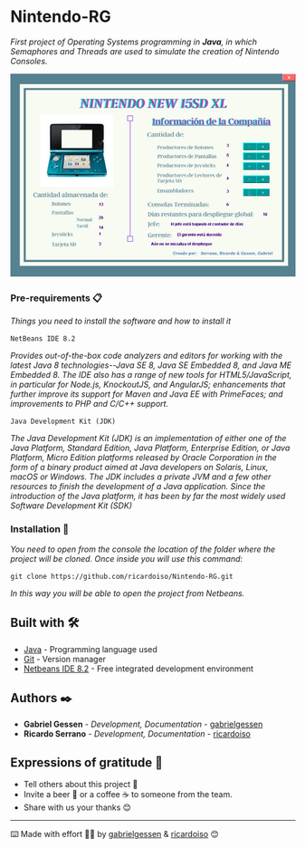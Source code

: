 # Nintendo-RG

_First project of Operating Systems programming in **Java**, in which Semaphores and Threads are used to simulate the creation of Nintendo Consoles._

![Nintendo-RG execution image](https://github.com/ricardoiso/Nintendo-RG/blob/master/nintendo-rg.png?raw=true)

### Pre-requirements 📋

_Things you need to install the software and how to install it_

```
NetBeans IDE 8.2 
```
_Provides out-of-the-box code analyzers and editors for working with the latest Java 8 technologies--Java SE 8, Java SE Embedded 8, and Java ME Embedded 8. The IDE also has a range of new tools for HTML5/JavaScript, in particular for Node.js, KnockoutJS, and AngularJS; enhancements that further improve its support for Maven and Java EE with PrimeFaces; and improvements to PHP and C/C++ support._

```
Java Development Kit (JDK)
```
_The Java Development Kit (JDK) is an implementation of either one of the Java Platform, Standard Edition, Java Platform, Enterprise Edition, or Java Platform, Micro Edition platforms released by Oracle Corporation in the form of a binary product aimed at Java developers on Solaris, Linux, macOS or Windows. The JDK includes a private JVM and a few other resources to finish the development of a Java application. Since the introduction of the Java platform, it has been by far the most widely used Software Development Kit (SDK)_

### Installation 🔧

_You need to open from the console the location of the folder where the project will be cloned. Once inside you will use this command:_

```
git clone https://github.com/ricardoiso/Nintendo-RG.git
```
_In this way you will be able to open the project from Netbeans._

## Built with 🛠️

* [Java](https://www.java.com/es/) - Programming language used
* [Git](https://git-scm.com/doc) - Version manager
* [Netbeans IDE 8.2](https://netbeans.org/community/releases/82/#:~:text=NetBeans%20IDE%208.2%20provides%20out,JavaScript%2C%20in%20particular%20for%20Node.) - Free integrated development environment


## Authors ✒️

* **Gabriel Gessen** - *Development, Documentation* - [gabrielgessen](https://github.com/gabrielgessen)
* **Ricardo Serrano** - *Development, Documentation* - [ricardoiso](https://github.com/ricardoiso)

## Expressions of gratitude 🎁

* Tell others about this project 📢
* Invite a beer 🍺 or a coffee ☕ to someone from the team. 
* Share with us your thanks 😊

---
⌨️ Made with effort 💪🏻 by [gabrielgessen](https://github.com/gabrielgessen) & [ricardoiso](https://github.com/ricardoiso) 😊
